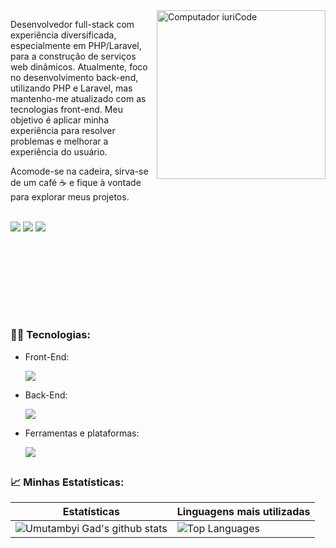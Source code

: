 <img src="https://raw.githubusercontent.com/MicaelliMedeiros/micaellimedeiros/master/image/computer-illustration.png" min-width="270px" max-width="400px" width="270px" align="right" alt="Computador iuriCode">

<p align="left"> 
  Desenvolvedor full-stack com experiência diversificada, especialmente em PHP/Laravel, para a construção de serviços web dinâmicos. Atualmente, foco no desenvolvimento back-end, utilizando PHP e Laravel, mas mantenho-me atualizado com as tecnologias front-end. Meu objetivo é aplicar minha experiência para resolver problemas e melhorar a experiência do usuário.
</p>

<p> Acomode-se na cadeira, sirva-se de um café ☕ e fique à vontade para explorar meus projetos.</p>

<p align="left"><br>
  <a href="mailto:contato.andersonldiniz@gmail.com" alt="Gmail">
  <img src="https://img.shields.io/badge/Gmail-D14836?style=for-the-badge&logo=gmail&logoColor=white" /></a>

  <a href="https://www.linkedin.com/in/andersonldiniz/" alt="Linkedin">
  <img src="https://img.shields.io/badge/LinkedIn-0077B5?style=for-the-badge&logo=linkedin&logoColor=white" /></a>

  <a href="https://t.me/andersondiniz159" alt="Telegram">
  <img src="https://img.shields.io/badge/Telegram-2CA5E0?style=for-the-badge&logo=telegram&logoColor=white"/></a>
  
  
  ## <br><br><br><br>
  
  <h3><strong>👨‍💻 Tecnologias:</strong></h3>
  
  <ul>
    <li>
      <p>Front-End:</p>
        <a href="https://skillicons.dev">
    <img src="https://skillicons.dev/icons?i=js,ts,react,styledcomponents,materialui,jquery,bootstrap" />
  </a>
    </li>
       <li>
    <p>Back-End:</p>
        <a href="https://skillicons.dev">
    <img src="https://skillicons.dev/icons?i=php,laravel,mysql" />
  </a>
    </li>
    <li>
    <p>Ferramentas e plataformas:</p>
        <a href="https://skillicons.dev">
    <img src="https://skillicons.dev/icons?i=git,github,figma,linux,docker,vscode,aws" />
  </a>
    </li>
</ul>
  
##
<h3>📈 Minhas Estatísticas:</h3>

| Estatísticas                                                                                                                                                          | Linguagens mais utilizadas                                                                                                                                                                   |
| ------------------------------------------------------------------------------------------------------------------------------------------------------------------------ | ---------------------------------------------------------------------------------------------------------------------------------------------------------------------------------- |
| ![Umutambyi Gad's github stats](https://github-readme-stats.vercel.app/api?username=andersondinizdev&show_icons=true&hide_border=true&count_private=true&theme=jolly) | ![Top Languages](https://github-readme-stats.vercel.app/api/top-langs/?username=andersondinizdev&langs_count=10&count_private=true&hide_border=true&theme=jolly&layout=compact) |
